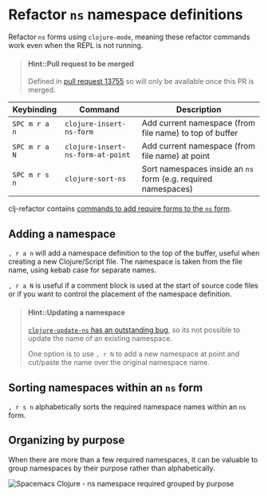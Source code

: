 # Refactor `ns` namespace definitions
Refactor `ns` forms using `clojure-mode`, meaning these refactor commands work even when the REPL is not running.

> #### Hint::Pull request to be merged
> Defined in [pull request 13755](https://github.com/syl20bnr/spacemacs/pull/13755) so will only be available once this PR is merged.

| Keybinding    | Command                           | Description                                                    |
|---------------|-----------------------------------|----------------------------------------------------------------|
| `SPC m r a n` | `clojure-insert-ns-form`          | Add current namespace (from file name) to top of buffer        |
| `SPC m r a N` | `clojure-insert-ns-form-at-point` | Add current namespace (from file name) at point                |
| `SPC m r s n` | `clojure-sort-ns`                 | Sort namespaces inside an `ns` form (e.g. required namespaces) |

clj-refactor contains [commands to add require forms to the `ns` form](clj-refactor/managing-namespaces.md).


## Adding a namespace
`, r a n` will add a namespace definition to the top of the buffer, useful when creating a new Clojure/Script file.  The namespace is taken from the file name, using kebab case for separate names.

`, r a N` is useful if a comment block is used at the start of source code files or if you want to control the placement of the namespace definition.


> #### Hint::Updating a namespace
> [`clojure-update-ns` has an outstanding bug](https://github.com/clojure-emacs/clojure-mode/issues/480), so its not possible to update the name of an existing namespace.
>
> One option is to use `, r N` to add a new namespace at point and cut/paste the name over the original namespace name.

## Sorting namespaces within an `ns` form
`, r s n` alphabetically sorts the required namespace names within an `ns` form.

## Organizing by purpose
When there are more than a few required namespaces, it can be valuable to group namespaces by their purpose rather than alphabetically.

![Spacemacs Clojure - ns namespace required grouped by purpose](/images/spacemacs-clojure-ns-form-requires-grouped-by-purpose.png)
